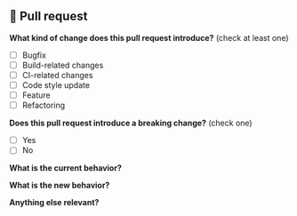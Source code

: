 ## 🌷 Pull request
<!-- 📖 https://github.com/artisanjs/artisan/blob/master/CONTRIBUTING.md -->

**What kind of change does this pull request introduce?** (check at least one)
- [ ] Bugfix
- [ ] Build-related changes
- [ ] CI-related changes
- [ ] Code style update
- [ ] Feature
- [ ] Refactoring

<!-- ✍️ If other kind of change, please describe it. -->

**Does this pull request introduce a breaking change?** (check one)
- [ ] Yes
- [ ] No

<!-- ✍️ If this pull request contains a breaking change, please describe the impact and migration path for existing applications. -->

**What is the current behavior?**
<!-- ✍️ Please describe the current behavior that you are modifying, or link to a relevant issue. -->

**What is the new behavior?**
<!-- ✍️ Please describe the new behavior. -->

**Anything else relevant?**
<!-- ✍️ Any other important information... -->
